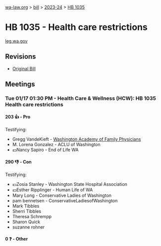 [wa-law.org](/) > [bill](/bill/) > [2023-24](/bill/2023-24/) > [HB 1035](/bill/2023-24/hb/1035/)

# HB 1035 - Health care restrictions
[leg.wa.gov](https://app.leg.wa.gov/billsummary?BillNumber=1035&Year=2023&Initiative=false)

## Revisions
* [Original Bill](1/)

## Meetings
### Tue 01/17 01:30 PM - Health Care & Wellness (HCW): HB 1035 Health care restrictions
#### 203 👍 - Pro
Testifying:
* Gregg VandeKieft - [Washington Academy of Family Physicians](/org/washington_academy_of_family_physicians/)
* M. Lorena Gonzalez - ACLU of Washington
* 💵Nancy Sapiro - End of Life WA

#### 290 👎 - Con
Testifying:
* 💵Zosia Stanley - Washington State Hospital Association
* 💵Esther Ripplinger - Human Life of WA
* Mary Long - Conservative Ladies of Washington
* pam bennetsen - ConservativeLadiesofWashington
* Mark Tibbles
* Sherri Tibbles
* Theresa Schrempp
* Sharon Quick
* suzanne rohner

#### 0 ❓ - Other
